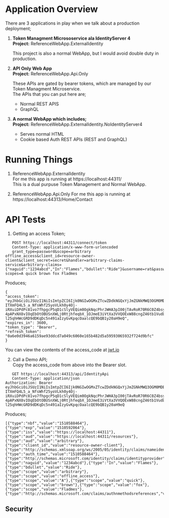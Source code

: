 # Application Overview  

There are 3 applications in play when we talk about a production deployment;

1. **Token Managment Micrososervice ala IdentityServer 4**  
    **Project:** ReferenceWebApp.ExternalIdentity  
    
    This project is also a normal WebApp, but I would avoid double duty in production.
    
2. **API Only Web App**  
     **Project:** ReferenceWebApp.Api.Only   
     
    These APIs are gated by bearer tokens, which are managed by our Token Managment Microservice.  
    The APIs that you can put here are;  
    * Normal REST APIS
    * GraphQL 
    
3. **A normal WebApp which includes;**  
    **Project:** ReferenceWebApp.ExternalIdentity.NoIdentityServer4   
    
    * Serves normal HTML
    * Cookie based Auth REST APIs (REST and GraphQL)
    


# Running Things  
1. ReferenceWebApp.ExternalIdentity  
   For me this app is running at https://localhost:44311/  
   This is a dual purpuse Token Management and Normal WebApp.  
   
2. ReferenceWebApp.Api.Only 
   For me this app is running at https://localhost:44313/Home/Contact  
   
# API Tests 
1. Getting an access Token; 
```
   POST https://localhost:44311/connect/token
   Content-Type: application/x-www-form-urlencoded
   grant_type=password&scope=arbitrary offline_access&client_id=resource-owner-client&client_secret=secret&handler=arbitrary-claims-service&arbitrary-claims={"naguid":"1234abcd","In":"Flames","bdullet":"Ride"}&username=rat&password=poison&arbitrary-scopes=A quick brown fox Fladmes
```
   Produces;  
```
{
"access_token": "eyJhbGciOiJSUzI1NiIsImtpZCI6Ijk0NGIwOGMxZTcwZDdkNGQxYjJmZGNkMWQ3OGM0MDBhIiwidHlwIjoiSldUIn0.eyJuYmYiOjE1MTA1ODg0NjQsImV4cCI6MTUxMDU5MjA2NCwiaXNzIjoiaHR0cHM6Ly9sb2NhbGhvc3Q6NDQzMTEiLCJhdWQiOlsiaHR0cHM6Ly9sb2NhbGhvc3Q6NDQzMTEvcmVzb3VyY2VzIiwiYXJiaXRyYXJ5Il0sImNsaWVudF9pZCI6InJlc291cmNlLW93bmVyLWNsaWVudCIsInN1YiI6InJhdCIsImF1dGhfdGltZSI6MTUxMDU4ODQ2NCwiaWRwIjoibG9jYWwiLCJuYWd1aWQiOiIxMjM0YWJjZCIsIkluIjoiRmxhbWVzIiwiYmR1bGxldCI6IlJpZGUiLCJzY29wZSI6WyJhcmJpdHJhcnkiLCJvZmZsaW5lX2FjY2VzcyIsIkEiLCJxdWljayIsImJyb3duIiwiZm94IiwiRmxhZG1lcyJdLCJhbXIiOlsicHdkIl19.R1gq1kM5MlgY41P7gkC7ca8fs76-ITXmFQ4L5_a_NfsWhf25yoVLkh0y4Oj-iRXuiDPdPc81vo7fhpgcP5qD1cSlyVEQim0OgkNqcPhrJWHA3pI00jTAvRoR70R6C0Z4bsyy_aEq6HT3aOY1H279TiQIbYGl4qLzE9k7Etira_Wrbp2tSuvBYBi73eiIlL7JtrmyF2fo-4pAPxNX8vIOqEbOtOBUSnXWLj0RtjhfeqbX_1OJmeE3iVtXa3VVQOExW88cngZ46tb1VudL55UqEPVe_Rh3HnCu-l25qhHWcGRD9dDKqDc5n491aIzyGvKpqcOaalcQE9bQB1y20aH9eQ",
"expires_in": 3600,
"token_type": "Bearer",
"refresh_token": "0a6e0d3946a6159ae93ddcd7a049c6060e165b482d5a59593065932f724d9bfc"
}
```
   You can view the contents of the access_code at [jwt.io](https://jwt.io)  

2. Call a Demo API;  
   Copy the access_code from above into the Bearer slot.  
```
   GET https://localhost:44313/api/IdentityApi  
   Content-Type: application/json
Authorization: Bearer eyJhbGciOiJSUzI1NiIsImtpZCI6Ijk0NGIwOGMxZTcwZDdkNGQxYjJmZGNkMWQ3OGM0MDBhIiwidHlwIjoiSldUIn0.eyJuYmYiOjE1MTA1ODg0NjQsImV4cCI6MTUxMDU5MjA2NCwiaXNzIjoiaHR0cHM6Ly9sb2NhbGhvc3Q6NDQzMTEiLCJhdWQiOlsiaHR0cHM6Ly9sb2NhbGhvc3Q6NDQzMTEvcmVzb3VyY2VzIiwiYXJiaXRyYXJ5Il0sImNsaWVudF9pZCI6InJlc291cmNlLW93bmVyLWNsaWVudCIsInN1YiI6InJhdCIsImF1dGhfdGltZSI6MTUxMDU4ODQ2NCwiaWRwIjoibG9jYWwiLCJuYWd1aWQiOiIxMjM0YWJjZCIsIkluIjoiRmxhbWVzIiwiYmR1bGxldCI6IlJpZGUiLCJzY29wZSI6WyJhcmJpdHJhcnkiLCJvZmZsaW5lX2FjY2VzcyIsIkEiLCJxdWljayIsImJyb3duIiwiZm94IiwiRmxhZG1lcyJdLCJhbXIiOlsicHdkIl19.R1gq1kM5MlgY41P7gkC7ca8fs76-ITXmFQ4L5_a_NfsWhf25yoVLkh0y4Oj-iRXuiDPdPc81vo7fhpgcP5qD1cSlyVEQim0OgkNqcPhrJWHA3pI00jTAvRoR70R6C0Z4bsyy_aEq6HT3aOY1H279TiQIbYGl4qLzE9k7Etira_Wrbp2tSuvBYBi73eiIlL7JtrmyF2fo-4pAPxNX8vIOqEbOtOBUSnXWLj0RtjhfeqbX_1OJmeE3iVtXa3VVQOExW88cngZ46tb1VudL55UqEPVe_Rh3HnCu-l25qhHWcGRD9dDKqDc5n491aIzyGvKpqcOaalcQE9bQB1y20aH9eQ
```  
   Produces;  
```
[{"type":"nbf","value":"1510588464"},{"type":"exp","value":"1510592064"},{"type":"iss","value":"https://localhost:44311"},{"type":"aud","value":"https://localhost:44311/resources"},{"type":"aud","value":"arbitrary"},{"type":"client_id","value":"resource-owner-client"},{"type":"http://schemas.xmlsoap.org/ws/2005/05/identity/claims/nameidentifier","value":"rat"},{"type":"auth_time","value":"1510588464"},{"type":"http://schemas.microsoft.com/identity/claims/identityprovider","value":"local"},{"type":"naguid","value":"1234abcd"},{"type":"In","value":"Flames"},{"type":"bdullet","value":"Ride"},{"type":"scope","value":"arbitrary"},{"type":"scope","value":"offline_access"},{"type":"scope","value":"A"},{"type":"scope","value":"quick"},{"type":"scope","value":"brown"},{"type":"scope","value":"fox"},{"type":"scope","value":"Fladmes"},{"type":"http://schemas.microsoft.com/claims/authnmethodsreferences","value":"pwd"}]
```  

## Security  


   
